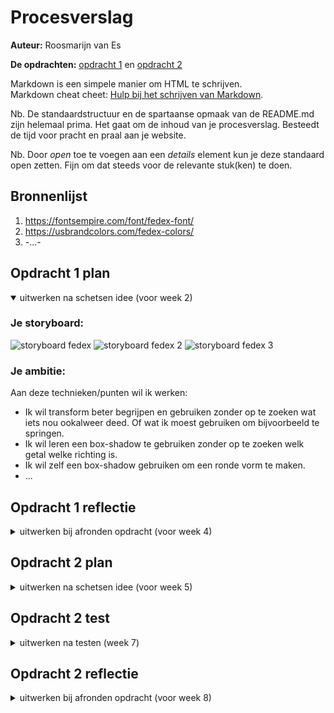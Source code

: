 # Procesverslag
**Auteur:** Roosmarijn van Es

**De opdrachten:** [opdracht 1](opdracht1/index.html) en [opdracht 2](opdracht2/index.html)


Markdown is een simpele manier om HTML te schrijven.  
Markdown cheat cheet: [Hulp bij het schrijven van Markdown](https://github.com/adam-p/markdown-here/wiki/Markdown-Cheatsheet).

Nb. De standaardstructuur en de spartaanse opmaak van de README.md zijn helemaal prima. Het gaat om de inhoud van je procesverslag. Besteedt de tijd voor pracht en praal aan je website.

Nb. Door *open* toe te voegen aan een *details* element kun je deze standaard open zetten. Fijn om dat steeds voor de relevante stuk(ken) te doen.



## Bronnenlijst
  1. https://fontsempire.com/font/fedex-font/
  2. https://usbrandcolors.com/fedex-colors/
  3. -...-



## Opdracht 1 plan

<details open>
  <summary>uitwerken na schetsen idee (voor week 2)</summary>


  ### Je storyboard:
![storyboard fedex](https://user-images.githubusercontent.com/103881571/167588322-9ee38db7-10d9-4d4f-826b-2d94319fd6e0.png)
![storyboard fedex 2](https://user-images.githubusercontent.com/103881571/167588314-343cecd8-c99b-4ffa-9e9a-83f4ae7c286f.png)
![storyboard fedex 3](https://user-images.githubusercontent.com/103881571/167588318-09fc4f89-f1f2-4ffc-ae0a-3e61d945a7c9.png)




  ### Je ambitie: 
  Aan deze technieken/punten wil ik werken:
  - Ik wil transform beter begrijpen en gebruiken zonder op te zoeken wat iets nou ookalweer deed. Of wat ik moest gebruiken om bijvoorbeeld te springen.
  - Ik wil leren een box-shadow te gebruiken zonder op te zoeken welk getal welke richting is.
  - Ik wil zelf een box-shadow gebruiken om een ronde vorm te maken.
  - ...
 
</details>



## Opdracht 1 reflectie

<details>
  <summary>uitwerken bij afronden opdracht (voor week 4)</summary>


  ### Je uitkomst - karakteristiek screenshot(s):


  ### Dit ging goed/Heb ik geleerd: 
  Korte omschrijving met plaatje(s)

![afbeelding](https://user-images.githubusercontent.com/103881571/170250886-9f561d29-76b8-482f-8b11-edd02f9774eb.png)


  ### Dit was lastig/Is niet gelukt:
  Korte omschrijving met plaatje(s)
Ik vond het heel lastig om mijn vrachtwagen te laten rijden op het heuveltje. Uiteindelijk heb ik om hulp gevraagd en is het gelukt. Ik moet nu alleen nog de laatste letters erook af laten vallen. Voor nu is er nog niks niet gelukt met dank aan Sanne.Ik heb wel een paar dingen veranderd zoals de grote van de heuvel. 
  
</details>



## Opdracht 2 plan

<details>
  <summary>uitwerken na schetsen idee (voor week 5)</summary>


  ### Je ontwer
![opdracht 2](https://user-images.githubusercontent.com/103881571/171061044-e645ffe5-a3ac-423c-b0b3-cf0f820cd11f.png)


  ### Je ambitie: 
  Aan deze technieken/punten wil ik werken:
  Ik wil meer gebruik leren maken van de verschillende javascript opties.
  Ik wil deze opdracht minder eng maken.
  Ik wil meer zekerheid krijgen in mijn kunnen.
  Ik wil drag and drop leren gebruik maken.
  Ik wil leren gebruik maken van een carousel
 
</details>



## Opdracht 2 test

<details>
  <summary>uitwerken na testen (week 7)</summary>

  Neem minimaal 5 bevindingen op:



  ### Bevinding 1:
  Omschrijving van wat er nog niet orde was (tekst en afbeeding(en)).

  #### oplossing:
  Beschrijving hoe je het hebt hebt opgelost of als het niet gelukt is hoe je het zou oplossen (tekst en afbeeding(en)).



  ### Bevinding 2:
  Omschrijving van wat er nog niet orde was (tekst en afbeeding(en)).

  #### oplossing:
  Beschrijving hoe je het hebt hebt opgelost of als het niet gelukt is hoe je het zou oplossen (tekst en afbeeding(en)).



  ### Bevinding 3:
  ...
</details>



## Opdracht 2 reflectie

<details>
  <summary>uitwerken bij afronden opdracht (voor week 8)</summary>

  ### Je uitkomst - karakteristiek screenshot(s):
  <img src="readme-images/dummy-plaatje.svg" width="375px" alt="uitkomst opdracht 2">


  ### Dit ging goed/Heb ik geleerd: 
  Korte omschrijving met plaatje(s)

  <img src="readme-images/dummy-plaatje.svg" width="375px" alt="top">


  ### Dit was lastig/Is niet gelukt:
  Korte omschrijving met plaatje(s)

  <img src="readme-images/dummy-plaatje.svg" width="375px" alt="bummer">
</details>
